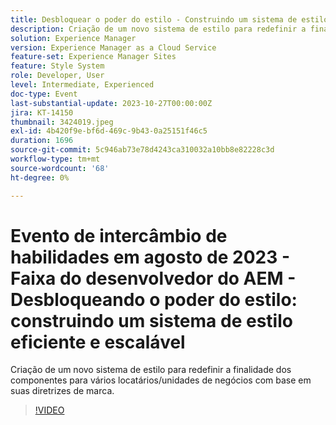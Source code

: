 ```yaml
---
title: Desbloquear o poder do estilo - Construindo um sistema de estilos eficiente e escalável
description: Criação de um novo sistema de estilo para redefinir a finalidade dos componentes para vários locatários/unidades de negócios com base em suas diretrizes de marca.
solution: Experience Manager
version: Experience Manager as a Cloud Service
feature-set: Experience Manager Sites
feature: Style System
role: Developer, User
level: Intermediate, Experienced
doc-type: Event
last-substantial-update: 2023-10-27T00:00:00Z
jira: KT-14150
thumbnail: 3424019.jpeg
exl-id: 4b420f9e-bf6d-469c-9b43-0a25151f46c5
duration: 1696
source-git-commit: 5c946ab73e78d4243ca310032a10bb8e82228c3d
workflow-type: tm+mt
source-wordcount: '68'
ht-degree: 0%

---
```



# Evento de intercâmbio de habilidades em agosto de 2023 - Faixa do desenvolvedor do AEM - Desbloqueando o poder do estilo: construindo um sistema de estilo eficiente e escalável

Criação de um novo sistema de estilo para redefinir a finalidade dos componentes para vários locatários/unidades de negócios com base em suas diretrizes de marca.

>[!VIDEO](https://video.tv.adobe.com/v/3424019/?learn=on)
